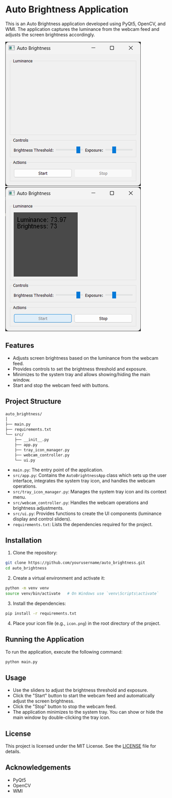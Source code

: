 # Auto Brightness Application

This is an Auto Brightness application developed using PyQt5, OpenCV, and WMI. The application captures the luminance from the webcam feed and adjusts the screen brightness accordingly.

![Auto Brightness Application](image.png)
![alt text](image-1.png)

## Features

- Adjusts screen brightness based on the luminance from the webcam feed.
- Provides controls to set the brightness threshold and exposure.
- Minimizes to the system tray and allows showing/hiding the main window.
- Start and stop the webcam feed with buttons.

## Project Structure

```
auto_brightness/
│
├── main.py
├── requirements.txt
└── src/
    ├── __init__.py
    ├── app.py
    ├── tray_icon_manager.py
    ├── webcam_controller.py
    └── ui.py
```

- `main.py`: The entry point of the application.
- `src/app.py`: Contains the `AutoBrightnessApp` class which sets up the user interface, integrates the system tray icon, and handles the webcam operations.
- `src/tray_icon_manager.py`: Manages the system tray icon and its context menu.
- `src/webcam_controller.py`: Handles the webcam operations and brightness adjustments.
- `src/ui.py`: Provides functions to create the UI components (luminance display and control sliders).
- `requirements.txt`: Lists the dependencies required for the project.

## Installation

1. Clone the repository:

```bash
git clone https://github.com/yourusername/auto_brightness.git
cd auto_brightness
```

2. Create a virtual environment and activate it:

```bash
python -m venv venv
source venv/bin/activate   # On Windows use `venv\Scripts\activate`
```

3. Install the dependencies:

```bash
pip install -r requirements.txt
```

4. Place your icon file (e.g., `icon.png`) in the root directory of the project.

## Running the Application

To run the application, execute the following command:

```bash
python main.py
```

## Usage

- Use the sliders to adjust the brightness threshold and exposure.
- Click the "Start" button to start the webcam feed and automatically adjust the screen brightness.
- Click the "Stop" button to stop the webcam feed.
- The application minimizes to the system tray. You can show or hide the main window by double-clicking the tray icon.

## License

This project is licensed under the MIT License. See the [LICENSE](LICENSE) file for details.

## Acknowledgements

- PyQt5
- OpenCV
- WMI
```